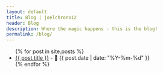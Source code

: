 ```yaml
---
layout: default
title: Blog | joelchrono12
header: Blog
description: Where the magic happens - this is the blog!
permalink: /blog/
---
```

<ul>
{% for post in site.posts %}
<li><a href="{{ post.url }}">{{ post.title }}</a> -  📅  {{ post.date | date: "%Y-%m-%d" }} </li>
{% endfor %}
</ul>
